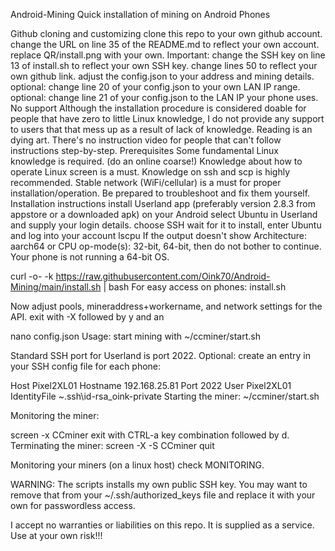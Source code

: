 Android-Mining
Quick installation of mining on Android Phones

Github cloning and customizing
clone this repo to your own github account.
change the URL on line 35 of the README.md to reflect your own account.
replace QR/install.png with your own.
Important: change the SSH key on line 13 of install.sh to reflect your own SSH key.
change lines 50 to reflect your own github link.
adjust the config.json to your address and mining details.
optional: change line 20 of your config.json to your own LAN IP range.
optional: change line 21 of your config.json to the LAN IP your phone uses.
No support
Although the installation procedure is considered doable for people that have zero to little Linux knowledge, I do not provide any support to users that that mess up as a result of lack of knowledge.
Reading is an dying art. There's no instruction video for people that can't follow instructions step-by-step.
Prerequisites
Some fundamental Linux knowledge is required. (do an online coarse!)
Knowledge about how to operate Linux screen is a must.
Knowledge on ssh and scp is highly recommended.
Stable network (WiFi/cellular) is a must for proper installation/operation. Be prepared to troubleshoot and fix them yourself.
Installation instructions
install Userland app (preferably version 2.8.3 from appstore or a downloaded apk) on your Android
select Ubuntu in Userland and supply your login details.
choose SSH
wait for it to install, enter Ubuntu and log into your account
lscpu
If the output doesn't show Architecture: aarch64 or CPU op-mode(s): 32-bit, 64-bit, then do not bother to continue. Your phone is not running a 64-bit OS.

curl -o- -k https://raw.githubusercontent.com/Oink70/Android-Mining/main/install.sh | bash
For easy access on phones: install.sh

Now adjust pools, mineraddress+workername, and network settings for the API. exit with <CTRL>-X followed by y and an <ENTER>

nano config.json
Usage:
start mining with ~/ccminer/start.sh

Standard SSH port for Userland is port 2022. Optional: create an entry in your SSH config file for each phone:

Host Pixel2XL01
    Hostname 192.168.25.81
    Port 2022
    User Pixel2XL01
    IdentityFile ~\.ssh\id-rsa_oink-private
Starting the miner: ~/ccminer/start.sh

Monitoring the miner:

screen -x CCminer
exit with CTRL-a key combination followed by d.
Terminating the miner: screen -X -S CCminer quit

Monitoring your miners (on a linux host)
check MONITORING.

WARNING: The scripts installs my own public SSH key. You may want to remove that from your ~/.ssh/authorized_keys file and replace it with your own for passwordless access.

I accept no warranties or liabilities on this repo. It is supplied as a service.
Use at your own risk!!!
